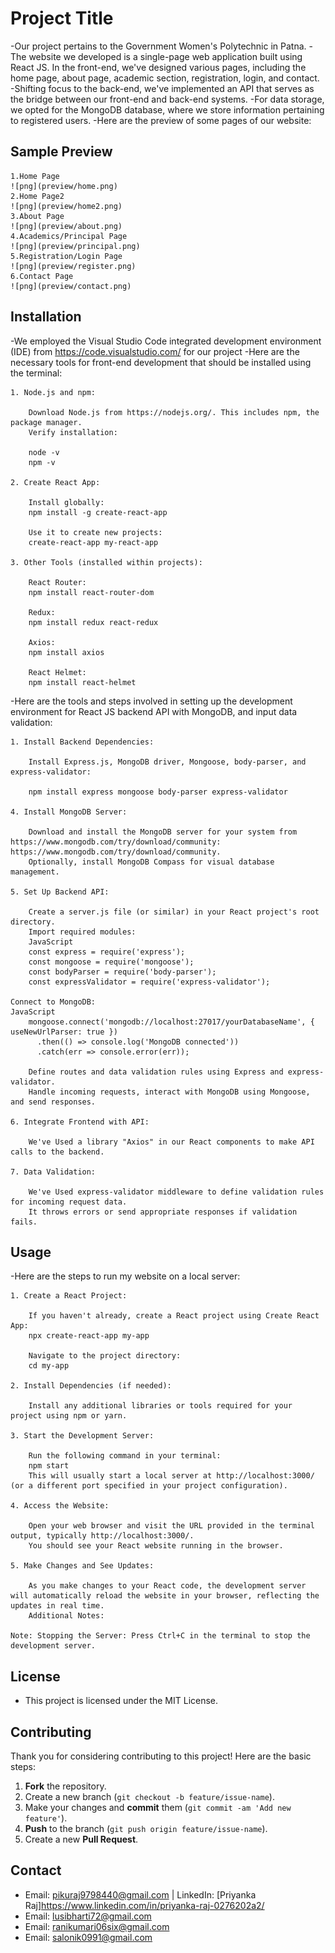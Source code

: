 # Project Title

-Our project pertains to the Government Women's Polytechnic in Patna.
-The website we developed is a single-page web application built using React JS. In the front-end, we've designed various pages, including the home page, about page, academic section, registration, login, and contact.
-Shifting focus to the back-end, we've implemented an API that serves as the bridge between our front-end and back-end systems.
-For data storage, we opted for the MongoDB database, where we store information pertaining to registered users.
-Here are the preview of some pages of our website:
## Sample Preview
	1.Home Page
 	![png](preview/home.png)
  	2.Home Page2
 	![png](preview/home2.png)
  	3.About Page
 	![png](preview/about.png)
  	4.Academics/Principal Page
 	![png](preview/principal.png)
  	5.Registration/Login Page
 	![png](preview/register.png)
  	6.Contact Page
 	![png](preview/contact.png)

## Installation

-We employed the Visual Studio Code integrated development environment (IDE) from https://code.visualstudio.com/ for our project
-Here are the necessary tools for front-end development that should be installed using the terminal:

	1. Node.js and npm:

		Download Node.js from https://nodejs.org/. This includes npm, the package manager.
		Verify installation:
		
  		node -v
		npm -v

	2. Create React App:

		Install globally:
		npm install -g create-react-app
		
		Use it to create new projects:
		create-react-app my-react-app

	3. Other Tools (installed within projects):

		React Router:
		npm install react-router-dom

		Redux:
		npm install redux react-redux

		Axios:
		npm install axios

		React Helmet:
		npm install react-helmet
		
-Here are the tools and steps involved in setting up the development environment for React JS backend API with MongoDB, and input data validation:

	1. Install Backend Dependencies:

		Install Express.js, MongoDB driver, Mongoose, body-parser, and express-validator:
		
		npm install express mongoose body-parser express-validator
	
	4. Install MongoDB Server:

		Download and install the MongoDB server for your system from https://www.mongodb.com/try/download/community: https://www.mongodb.com/try/download/community.
		Optionally, install MongoDB Compass for visual database management.
	
	5. Set Up Backend API:

		Create a server.js file (or similar) in your React project's root directory.
		Import required modules:
		JavaScript
		const express = require('express');
		const mongoose = require('mongoose');
		const bodyParser = require('body-parser');
		const expressValidator = require('express-validator');
	
	Connect to MongoDB:
	JavaScript
		mongoose.connect('mongodb://localhost:27017/yourDatabaseName', { useNewUrlParser: true })
		  .then(() => console.log('MongoDB connected'))
		  .catch(err => console.error(err));
		
		Define routes and data validation rules using Express and express-validator.
		Handle incoming requests, interact with MongoDB using Mongoose, and send responses.
	
	6. Integrate Frontend with API:

		We've Used a library "Axios" in our React components to make API calls to the backend.
	
	7. Data Validation:
	
		We've Used express-validator middleware to define validation rules for incoming request data.
		It throws errors or send appropriate responses if validation fails.


## Usage
-Here are the steps to run my website on a local server:

	1. Create a React Project:

		If you haven't already, create a React project using Create React App:
		npx create-react-app my-app
		
		Navigate to the project directory:
		cd my-app
		
	2. Install Dependencies (if needed):

		Install any additional libraries or tools required for your project using npm or yarn.
		
	3. Start the Development Server:

		Run the following command in your terminal:
		npm start
		This will usually start a local server at http://localhost:3000/ (or a different port specified in your project configuration).
		
	4. Access the Website:

		Open your web browser and visit the URL provided in the terminal output, typically http://localhost:3000/.
		You should see your React website running in the browser.
	
	5. Make Changes and See Updates:

		As you make changes to your React code, the development server will automatically reload the website in your browser, reflecting the updates in real time.
		Additional Notes:

	Note: Stopping the Server: Press Ctrl+C in the terminal to stop the development server.

## License
- This project is licensed under the MIT License. 

## Contributing
Thank you for considering contributing to this project! Here are the basic steps:
1. **Fork** the repository.
2. Create a new branch (`git checkout -b feature/issue-name`).
3. Make your changes and **commit** them (`git commit -am 'Add new feature'`).
4. **Push** to the branch (`git push origin feature/issue-name`).
5. Create a new **Pull Request**.

## Contact
- Email: [pikuraj9798440@gmail.com](mailto:your@mail.com) | LinkedIn: [Priyanka Raj]https://www.linkedin.com/in/priyanka-raj-0276202a2/
- Email: [lusibharti72@gmail.com](mailto:your1@mail.com)
- Email: [ranikumari06six@gmail.com](mailto:your1@mail.com)
- Email: [salonik0991@gmail.com](mailto:your1@mail.com) 
